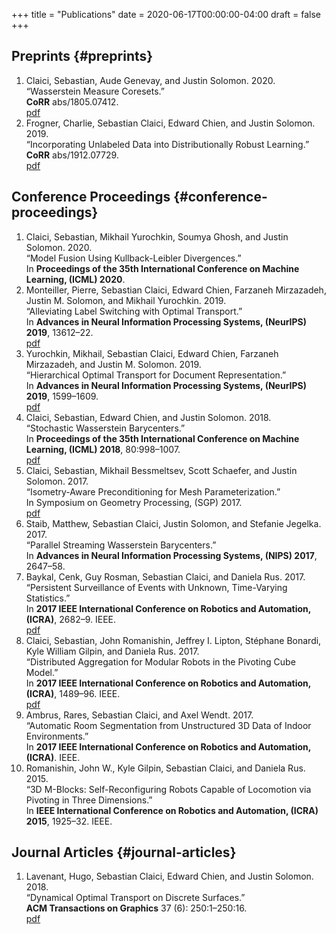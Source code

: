 +++
title = "Publications"
date = 2020-06-17T00:00:00-04:00
draft = false
+++

## Preprints {#preprints}

1.  Claici, Sebastian, Aude Genevay, and Justin Solomon. 2020.  
    “Wasserstein Measure Coresets.”  
    **CoRR** abs/1805.07412.  
    [pdf](/ox-hugo/1805.07412.pdf)
2.  Frogner, Charlie, Sebastian Claici, Edward Chien, and Justin Solomon. 2019.  
    “Incorporating Unlabeled Data into Distributionally Robust Learning.”  
    **CoRR** abs/1912.07729.  
    [pdf](/ox-hugo/1912.07729.pdf)


## Conference Proceedings {#conference-proceedings}

1.  Claici, Sebastian, Mikhail Yurochkin, Soumya Ghosh, and Justin Solomon. 2020.  
    “Model Fusion Using Kullback-Leibler Divergences.”  
    In **Proceedings of the 35th International Conference on Machine Learning, (ICML) 2020**.
2.  Monteiller, Pierre, Sebastian Claici, Edward Chien, Farzaneh Mirzazadeh, Justin M. Solomon, and Mikhail Yurochkin. 2019.  
    “Alleviating Label Switching with Optimal Transport.”  
    In **Advances in Neural Information Processing Systems, (NeurIPS) 2019**, 13612–22.  
    [pdf](/ox-hugo/9515-alleviating-label-switching-with-optimal-transport.pdf)
3.  Yurochkin, Mikhail, Sebastian Claici, Edward Chien, Farzaneh Mirzazadeh, and Justin M. Solomon. 2019.  
    “Hierarchical Optimal Transport for Document Representation.”  
    In **Advances in Neural Information Processing Systems, (NeurIPS) 2019**, 1599–1609.  
    [pdf](/ox-hugo/8438-hierarchical-optimal-transport-for-document-representation.pdf)
4.  Claici, Sebastian, Edward Chien, and Justin Solomon. 2018.  
    “Stochastic Wasserstein Barycenters.”  
    In **Proceedings of the 35th International Conference on Machine Learning, (ICML) 2018**, 80:998–1007.  
    [pdf](/ox-hugo/1802.05757.pdf)
5.  Claici, Sebastian, Mikhail Bessmeltsev, Scott Schaefer, and Justin Solomon. 2017.  
    “Isometry-Aware Preconditioning for Mesh Parameterization.”  
    In Symposium on Geometry Processing, (SGP) 2017.  
    [pdf](/ox-hugo/killing_param.pdf)
6.  Staib, Matthew, Sebastian Claici, Justin Solomon, and Stefanie Jegelka. 2017.  
    “Parallel Streaming Wasserstein Barycenters.”  
    In **Advances in Neural Information Processing Systems, (NIPS) 2017**, 2647–58.
7.  Baykal, Cenk, Guy Rosman, Sebastian Claici, and Daniela Rus. 2017.  
    “Persistent Surveillance of Events with Unknown, Time-Varying Statistics.”  
    In **2017 IEEE International Conference on Robotics and Automation, (ICRA)**, 2682–9. IEEE.  
    [pdf](/ox-hugo/baykal2017persistent.pdf)
8.  Claici, Sebastian, John Romanishin, Jeffrey I. Lipton, Stéphane Bonardi, Kyle William Gilpin, and Daniela Rus. 2017.  
    “Distributed Aggregation for Modular Robots in the Pivoting Cube Model.”  
    In **2017 IEEE International Conference on Robotics and Automation, (ICRA)**, 1489–96. IEEE.  
    [pdf](/ox-hugo/claici2017blocks.pdf)
9.  Ambrus, Rares, Sebastian Claici, and Axel Wendt. 2017.  
    “Automatic Room Segmentation from Unstructured 3D Data of Indoor Environments.”  
    In **2017 IEEE International Conference on Robotics and Automation, (ICRA)**. IEEE.
10. Romanishin, John W., Kyle Gilpin, Sebastian Claici, and Daniela Rus. 2015.  
    “3D M-Blocks: Self-Reconfiguring Robots Capable of Locomotion via Pivoting in Three Dimensions.”  
    In **IEEE International Conference on Robotics and Automation, (ICRA) 2015**, 1925–32. IEEE.


## Journal Articles {#journal-articles}

1.  Lavenant, Hugo, Sebastian Claici, Edward Chien, and Justin Solomon. 2018.  
    “Dynamical Optimal Transport on Discrete Surfaces.”  
    **ACM Transactions on Graphics** 37 (6): 250:1–250:16.  
    [pdf](/ox-hugo/3272127.3275064.pdf)
